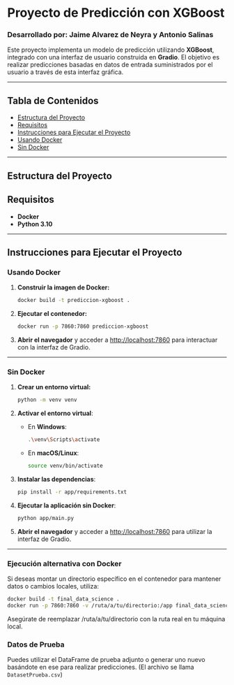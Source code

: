 # Proyecto de Predicción con XGBoost

### Desarrollado por: Jaime Alvarez de Neyra y Antonio Salinas

Este proyecto implementa un modelo de predicción utilizando **XGBoost**, integrado con una interfaz de usuario construida en **Gradio**. El objetivo es realizar predicciones basadas en datos de entrada suministrados por el usuario a través de esta interfaz gráfica.

---

## Tabla de Contenidos
- [Estructura del Proyecto](#estructura-del-proyecto)
- [Requisitos](#requisitos)
- [Instrucciones para Ejecutar el Proyecto](#instrucciones-para-ejecutar-el-proyecto)
- [Usando Docker](#usando-docker)
- [Sin Docker](#sin-docker)

---

## Estructura del Proyecto

## Requisitos

- **Docker**
- **Python 3.10**

---

## Instrucciones para Ejecutar el Proyecto

### Usando Docker

1. **Construir la imagen de Docker:**

    ```sh
    docker build -t prediccion-xgboost .
    ```

2. **Ejecutar el contenedor:**

    ```sh
    docker run -p 7860:7860 prediccion-xgboost
    ```

3. **Abrir el navegador** y acceder a [http://localhost:7860](http://localhost:7860) para interactuar con la interfaz de Gradio.

---

### Sin Docker

1. **Crear un entorno virtual:**

    ```sh
    python -m venv venv
    ```

2. **Activar el entorno virtual**:

   - En **Windows**:
     ```sh
     .\venv\Scripts\activate
     ```
   - En **macOS/Linux**:
     ```sh
     source venv/bin/activate
     ```

3. **Instalar las dependencias**:

    ```sh
    pip install -r app/requirements.txt
    ```

4. **Ejecutar la aplicación sin Docker**:

    ```sh
    python app/main.py
    ```

5. **Abrir el navegador** y acceder a [http://localhost:7860](http://localhost:7860) para utilizar la interfaz de Gradio.

---

### Ejecución alternativa con Docker

Si deseas montar un directorio específico en el contenedor para mantener datos o cambios locales, utiliza:

```sh
docker build -t final_data_science .
docker run -p 7860:7860 -v /ruta/a/tu/directorio:/app final_data_science
```

Asegúrate de reemplazar /ruta/a/tu/directorio con la ruta real en tu máquina local.

### Datos de Prueba

Puedes utilizar el DataFrame de prueba adjunto o generar uno nuevo basándote en ese para realizar predicciones. (El archivo se llama `DatasetPrueba.csv`)


